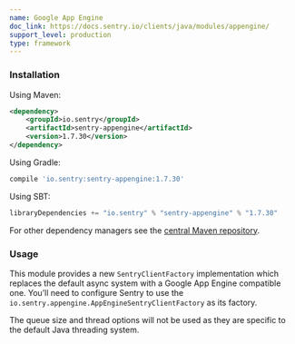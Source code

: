 ```yaml
---
name: Google App Engine
doc_link: https://docs.sentry.io/clients/java/modules/appengine/
support_level: production
type: framework
---
```

### Installation

Using Maven:

```xml
<dependency>
    <groupId>io.sentry</groupId>
    <artifactId>sentry-appengine</artifactId>
    <version>1.7.30</version>
</dependency>
```

Using Gradle:

```groovy
compile 'io.sentry:sentry-appengine:1.7.30'
```

Using SBT:

```scala
libraryDependencies += "io.sentry" % "sentry-appengine" % "1.7.30"
```

For other dependency managers see the [central Maven repository](https://search.maven.org/#artifactdetails%7Cio.sentry%7Csentry-appengine%7C1.7.30%7Cjar).

### Usage

This module provides a new `SentryClientFactory` implementation which replaces the default async system with a Google App Engine compatible one. You’ll need to configure Sentry to use the `io.sentry.appengine.AppEngineSentryClientFactory` as its factory.

The queue size and thread options will not be used as they are specific to the default Java threading system.
<!-- TODO-ADD-VERIFICATION-EXAMPLE -->
